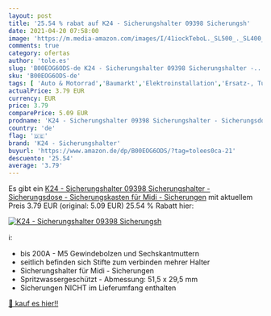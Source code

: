 ```yaml
---
layout: post
title: '25.54 % rabat auf K24 - Sicherungshalter 09398 Sicherungsh'
date: 2021-04-20 07:58:00
image: 'https://m.media-amazon.com/images/I/41iockTeboL._SL500_._SL400_.jpg'
comments: true
category: ofertas
author: 'tole.es'
slug: 'B00EOG6ODS-de K24 - Sicherungshalter 09398 Sicherungshalter -...'
sku: 'B00EOG6ODS-de'
tags: [ 'Auto & Motorrad','Baumarkt','Elektroinstallation','Ersatz-, Tuning- & Verschleißteile','Sicherungen','k24 - sicherungshalter', ]
actualPrice: 3.79 EUR
currency: EUR
price: 3.79
comparePrice: 5.09 EUR
prodname: 'K24 - Sicherungshalter 09398 Sicherungshalter - Sicherungsdose - Sicherungskasten für Midi - Sicherungen'
country: 'de'
flag: '🇩🇪'
brand: 'K24 - Sicherungshalter'
buyurl: 'https://www.amazon.de/dp/B00EOG6ODS/?tag=tolees0ca-21'
descuento: '25.54'
average: '3.79'
---
```


Es gibt ein [K24 - Sicherungshalter 09398 Sicherungshalter - Sicherungsdose - Sicherungskasten für Midi - Sicherungen](https://www.amazon.de/dp/B00EOG6ODS/?tag=tolees0ca-21) mit aktuellem Preis 3.79 EUR (original: 5.09 EUR) 25.54 % Rabatt hier:

[![K24 - Sicherungshalter 09398 Sicherungsh](https://m.media-amazon.com/images/I/41iockTeboL._SL500_._SL400_.jpg)](https://www.amazon.de/dp/B00EOG6ODS/?tag=tolees0ca-21)

ℹ️:

- bis 200A - M5 Gewindebolzen und Sechskantmuttern
- seitlich befinden sich Stifte zum verbinden mehrer Halter
- Sicherungshalter für Midi - Sicherungen
- Spritzwassergeschützt - Abmessung: 51,5 x 29,5 mm
- Sicherungen NICHT im Lieferumfang enthalten

[🛒 kauf es hier!!](https://www.amazon.de/dp/B00EOG6ODS/?tag=tolees0ca-21)
